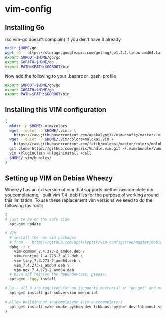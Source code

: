 vim-config
==========

## Installing Go 

(so vim-go doesn't complain) if you don't have it already

```bash
mkdir $HOME/go
wget -O - https://storage.googleapis.com/golang/go1.2.2.linux-amd64.tar.gz | tar -C $HOME/go -xzvf -
export GOROOT=$HOME/go/go
export GOPATH=$HOME/go
export PATH=$PATH:$GOROOT/bin
```

Now add the following to your .bashrc or .bash_profile

```bash
export GOROOT=$HOME/go/go
export GOPATH=$HOME/go
export PATH=$PATH:$GOROOT/bin
```

## Installing this VIM configuration

```bash
(
  mkdir -p $HOME/.vim/colors
  wget --quiet -O $HOME/.vimrc \
    https://raw.githubusercontent.com/apokalyptik/vim-config/master/.vimrc > $HOME/.vimrc
  wget --quiet -O $HOME/.vim/colors/molokai.vim \
    https://raw.githubusercontent.com/fatih/molokai/master/colors/molokai.vim
  git clone https://github.com/gmarik/Vundle.vim.git ~/.vim/bundle/Vundle.vim
  vim +PluginClean +PluginInstall +qall
  $HOME/.vim/bundles/
)
```

## Setting up VIM on Debian Wheezy

Wheezy has an old version of vim that supports niether neocomplete nor youcompleteme. I built vim 7.4 .deb files for the purpose of working around this limitation. To use these replacement vim versions we need to do the following (as root):

```bash
(
# just to be on the safe side
  apt-get update
 
# VIM
  # install the new vim packages
  # from -- https://github.com/apokalyptik/vim-config/tree/master/debian-wheezy-amd64
  dpkg -i \
    vim-common_7.4.273-2_amd64.deb \
    vim-runtime_7.4.273-2_all.deb \
    vim-tiny_7.4.273-2_amd64.deb \
    vim_7.4.273-2_amd64.deb \
    vim-nox_7.4.273-2_amd64.deb
  # have apt resolve the dependencies, please.
  apt-get -fqqy install
 
# Go - all 3 are required for go (supports mercurial in "go get" and many "semi-core" programs hosted with it)
  apt-get install git subversion mercurial
 
# Allow building of YouCompleteMe (vim autocompleter)
  apt-get install make cmake python-dev libboost-python-dev libboost-system-dev libboost-filesystem-dev libboost-regex-dev
)
```

